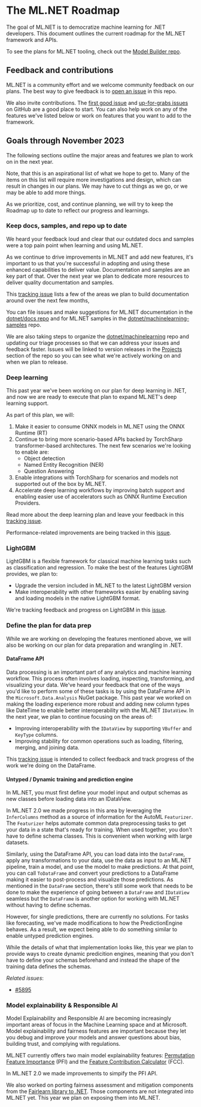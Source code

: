 # The ML.NET Roadmap

The goal of ML.NET is to democratize machine learning for .NET developers. This document outlines the current roadmap for the ML.NET framework and APIs.

To see the plans for ML.NET tooling, check out the [Model Builder repo](https://github.com/dotnet/machinelearning-modelbuilder/issues?q=is%3Aissue+is%3Aopen+label%3AEpic).

## Feedback and contributions

ML.NET is a community effort and we welcome community feedback on our plans. The best way to give feedback is to [open an issue](https://github.com/dotnet/machinelearning/issues/new/choose) in this repo.

We also invite contributions. The [first good issue](https://github.com/dotnet/machinelearning/labels/good%20first%20issue) and [up-for-grabs issues](https://github.com/dotnet/machinelearning/issues?q=is%3Aopen+is%3Aissue+label%3Aup-for-grabs) on GitHub are a good place to start. You can also help work on any of the features we've listed below or work on features that you want to add to the framework.

## Goals through November 2023

The following sections outline the major areas and features we plan to work on in the next year.

Note, that this is an aspirational list of what we hope to get to. Many of the items on this list will require more investigations and design, which can result in changes in our plans. We may have to cut things as we go, or we may be able to add more things.

As we prioritize, cost, and continue planning, we will try to keep the Roadmap up to date to reflect our progress and learnings.

### Keep docs, samples, and repo up to date

We heard your feedback loud and clear that our outdated docs and samples were a top pain point when learning and using ML.NET.

As we continue to drive improvements in ML.NET and add new features, it's important to us that you're successful in adopting and using these enhanced capabilities to deliver value. Documentation and samples are an key part of that. Over the next year we plan to dedicate more resources to deliver quality documentation and samples.  

This [tracking issue](https://github.com/dotnet/docs/issues/32112) lists a few of the areas we plan to build documentation around over the next few months, 

You can file issues and make suggestions for ML.NET documentation in the [dotnet/docs repo](https://github.com/dotnet/docs) and for ML.NET samples in the [dotnet/machinelearning-samples](https://github.com/dotnet/machinelearning-samples) repo.

We are also taking steps to organize the [dotnet/machinelearning](https://github.com/dotnet/machinelearning) repo and updating our triage processes so that we can address your issues and feedback faster. Issues will be linked to version releases in the [Projects](https://github.com/dotnet/machinelearning/projects) section of the repo so you can see what we're actively working on and when we plan to release.

### Deep learning

This past year we've been working on our plan for deep learning in .NET, and now we are ready to execute that plan to expand ML.NET's deep learning support.

As part of this plan, we will:

1. Make it easier to consume ONNX models in ML.NET using the ONNX Runtime (RT)
1. Continue to bring more scenario-based APIs backed by TorchSharp transformer-based architectures. The next few scenarios we're looking to enable are:
    - Object detection
    - Named Entity Recognition (NER)
    - Question Answering
1. Enable integrations with TorchSharp for scenarios and models not supported out of the box by ML.NET.
1. Accelerate deep learning workflows by improving batch support and enabling easier use of accelerators such as ONNX Runtime Execution Providers.

Read more about the deep learning plan and leave your feedback in this [tracking issue](https://github.com/dotnet/machinelearning/issues/5918).

Performance-related improvements are being tracked in this [issue](https://github.com/dotnet/machinelearning/issues/6422).

### LightGBM

LightGBM is a flexible framework for classical machine learning tasks such as classification and regression. To make the best of the features LightGBM provides, we plan to:

- Upgrade the version included in ML.NET to the latest LightGBM version
- Make interoperability with other frameworks easier by enabling saving and loading models in the native LightGBM format.

We're tracking feedback and progress on LightGBM in this [issue](https://github.com/dotnet/machinelearning/issues/6337). 

### Define the plan for data prep

While we are working on developing the features mentioned above, we will also be working on our plan for data preparation and wrangling in .NET.

#### DataFrame API

Data processing is an important part of any analytics and machine learning workflow. This process often involves loading, inspecting, transforming, and visualizing your data. We've heard your feedback that one of the ways you'd like to perform some of these tasks is by using the DataFrame API in the `Microsoft.Data.Analysis` NuGet package. This past year we worked on making the loading experience more robust and adding new column types like DateTime to enable better interoperability with the ML.NET `IDataView`. In the next year, we plan to continue focusing on the areas of:

- Improving interoperability with the `IDataView` by supporting `VBuffer` and `KeyType` columns.
- Improving stability for common operations such as loading, filtering, merging, and joining data. 

This [tracking issue](https://github.com/dotnet/machinelearning/issues/6144) is intended to collect feedback and track progress of the work we're doing on the DataFrame. 

#### Untyped / Dynamic training and prediction engine

In ML.NET, you must first define your model input and output schemas as new classes before loading data into an IDataView.

In ML.NET 2.0 we made progress in this area by leveraging the `InferColumns` method as a source of information for the AutoML `Featurizer`. The `Featurizer` helps automate common data preprocessing tasks to get your data in a state that's ready for training. When used together, you don't have to define schema classes. This is convenient when working with large datasets.

Similarly, using the DataFrame API, you can load data into the `DataFrame`, apply any transformations to your data, use the data as input to an ML.NET pipeline, train a model, and use the model to make predictions. At that point, you can call `ToDataFrame` and convert your predictions to a DataFrame making it easier to post-process and visualize those predictions. As mentioned in the `DataFrame` section, there's still some work that needs to be done to make the experience of going between a `DataFrame` and `IDataView` seamless but the `DataFrame` is another option for working with ML.NET without having to define schemas.  

However, for single predictions, there are currently no solutions. For tasks like forecasting, we've made modifications to how the PredictionEngine behaves. As a result, we expect being able to do something similar to enable untyped prediction engines.  

While the details of what that implementation looks like, this year we plan to provide ways to create dynamic predicition engines, meaning that you don't have to define your schemas beforehand and instead the shape of the training data defines the schemas.

*Related issues*:

- [#5895](https://github.com/dotnet/machinelearning/issues/5895)

### Model explainability & Responsible AI

Model Explainability and Responsible AI are becoming increasingly important areas of focus in the Machine Learning space and at Microsoft. Model explainability and fairness features are important because they let you debug and improve your models and answer questions about bias, building trust, and complying with regulations.

ML.NET currently offers two main model explainability features: [Permutation Feature Importance](https://docs.microsoft.com/dotnet/api/microsoft.ml.permutationfeatureimportanceextensions?view=ml-dotnet) (PFI) and the [Feature Contribution Calculator](https://docs.microsoft.com/dotnet/api/microsoft.ml.transforms.featurecontributioncalculatingestimator?view=ml-dotnet) (FCC).

In ML.NET 2.0 we made improvements to simpify the PFI API. 

We also worked on porting fairness assessment and mitigation components from the [Fairlearn library to .NET](https://github.com/dotnet/machinelearning/pull/6279). Those components are not integrated into ML.NET yet. This year we plan on exposing them into ML.NET.  
